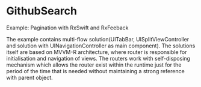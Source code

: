 # GithubSearch

Example: Pagination with RxSwift and RxFeeback

The example contains multi-flow solution(UITabBar, UISplitViewController and solution with UINavigationController as main component).
The solutions itself are based on MVVM-R architecture, where router is responsible for initialisation and navigation of views.
The routers work with self-disposing mechanism which allows the router exist within the runtime just for the period of the time that is needed without maintaining a strong reference with parent object.
